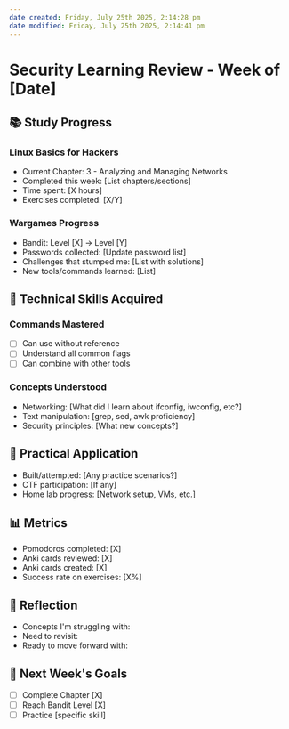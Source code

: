 ```yaml
---
date created: Friday, July 25th 2025, 2:14:28 pm
date modified: Friday, July 25th 2025, 2:14:41 pm
---
```


# Security Learning Review - Week of [Date]

## 📚 Study Progress
### Linux Basics for Hackers
- Current Chapter: 3 - Analyzing and Managing Networks
- Completed this week: [List chapters/sections]
- Time spent: [X hours]
- Exercises completed: [X/Y]

### Wargames Progress
- Bandit: Level [X] → Level [Y]
- Passwords collected: [Update password list]
- Challenges that stumped me: [List with solutions]
- New tools/commands learned: [List]

## 🔧 Technical Skills Acquired
### Commands Mastered
- [ ] Can use without reference
- [ ] Understand all common flags
- [ ] Can combine with other tools

### Concepts Understood
- Networking: [What did I learn about ifconfig, iwconfig, etc?]
- Text manipulation: [grep, sed, awk proficiency]
- Security principles: [What new concepts?]

## 🎯 Practical Application
- Built/attempted: [Any practice scenarios?]
- CTF participation: [If any]
- Home lab progress: [Network setup, VMs, etc.]

## 📊 Metrics
- Pomodoros completed: [X]
- Anki cards reviewed: [X]
- Anki cards created: [X]
- Success rate on exercises: [X%]

## 🤔 Reflection
- Concepts I'm struggling with:
- Need to revisit:
- Ready to move forward with:

## 📅 Next Week's Goals
- [ ] Complete Chapter [X]
- [ ] Reach Bandit Level [X]
- [ ] Practice [specific skill]
